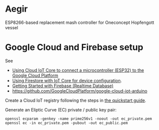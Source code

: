 # Aegir
ESP8266-based replacement mash controller for Oneconcept Hopfengott vessel

# Google Cloud and Firebase setup

See 
* [Using Cloud IoT Core to connect a microcontroller (ESP32) to the Google Cloud Platform](http://nilhcem.com/iot/cloud-iot-core-with-the-esp32-and-arduino)
* [Using Firestore with IoT Core for device configuration](https://cloud.google.com/community/tutorials/cloud-iot-firestore-config).
* [Getting Started with Firebase (Realtime Database)](https://randomnerdtutorials.com/esp8266-nodemcu-firebase-realtime-database/)
* https://github.com/GoogleCloudPlatform/google-cloud-iot-arduino

Create a Cloud IoT registry following the steps in [the quickstart guide](https://cloud.google.com/iot/docs/quickstart).

Generate an Eliptic Curve (EC) private / public key pair:

```
openssl ecparam -genkey -name prime256v1 -noout -out ec_private.pem
openssl ec -in ec_private.pem -pubout -out ec_public.pem
```
